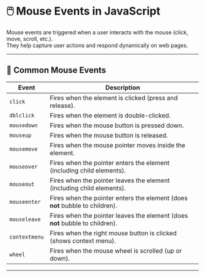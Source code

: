 # 🖱️ Mouse Events in JavaScript

Mouse events are triggered when a user interacts with the mouse (click, move, scroll, etc.).  
They help capture user actions and respond dynamically on web pages.

---

## 📌 Common Mouse Events

| Event | Description |
|-------|-------------|
| `click` | Fires when the element is clicked (press and release). |
| `dblclick` | Fires when the element is double-clicked. |
| `mousedown` | Fires when the mouse button is pressed down. |
| `mouseup` | Fires when the mouse button is released. |
| `mousemove` | Fires when the mouse pointer moves inside the element. |
| `mouseover` | Fires when the pointer enters the element (including child elements). |
| `mouseout` | Fires when the pointer leaves the element (including child elements). |
| `mouseenter` | Fires when the pointer enters the element (does **not** bubble to children). |
| `mouseleave` | Fires when the pointer leaves the element (does **not** bubble to children). |
| `contextmenu` | Fires when the right mouse button is clicked (shows context menu). |
| `wheel` | Fires when the mouse wheel is scrolled (up or down). |

---